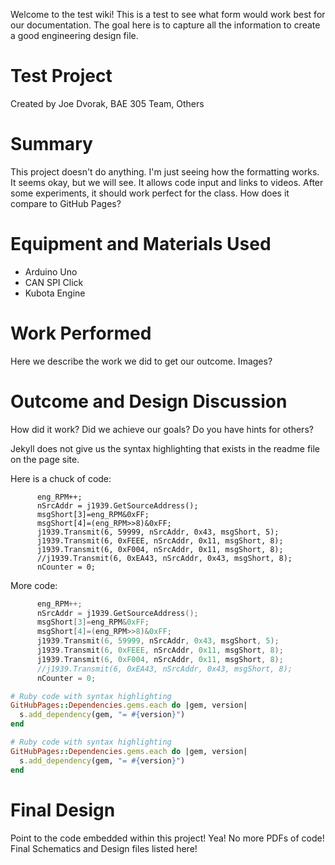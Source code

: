 
Welcome to the test wiki! This is a test to see what form would work best for our documentation. The goal here is to capture all the information to create a good engineering design file.


# Test Project
Created by Joe Dvorak, BAE 305 Team, Others

# Summary
This project doesn't do anything. I'm just seeing how the formatting works. It seems okay, but we will see. It allows code input and links to videos. After some experiments, it should work perfect for the class. How does it compare to GitHub Pages?

# Equipment and Materials Used
* Arduino Uno
* CAN SPI Click
* Kubota Engine

# Work Performed
Here we describe the work we did to get our outcome.
Images?

# Outcome and Design Discussion
How did it work? Did we achieve our goals? Do you have hints for others?

Jekyll does not give us the syntax highlighting that exists in the readme file on the page site.

Here is a chuck of code:

``` Arduino
      eng_RPM++;
      nSrcAddr = j1939.GetSourceAddress();
      msgShort[3]=eng_RPM&0xFF;
      msgShort[4]=(eng_RPM>>8)&0xFF;
      j1939.Transmit(6, 59999, nSrcAddr, 0x43, msgShort, 5);
      j1939.Transmit(6, 0xFEEE, nSrcAddr, 0x11, msgShort, 8);
      j1939.Transmit(6, 0xF004, nSrcAddr, 0x11, msgShort, 8);
      //j1939.Transmit(6, 0xEA43, nSrcAddr, 0x43, msgShort, 8);
      nCounter = 0;
```
More code:

```c
      eng_RPM++;
      nSrcAddr = j1939.GetSourceAddress();
      msgShort[3]=eng_RPM&0xFF;
      msgShort[4]=(eng_RPM>>8)&0xFF;
      j1939.Transmit(6, 59999, nSrcAddr, 0x43, msgShort, 5);
      j1939.Transmit(6, 0xFEEE, nSrcAddr, 0x11, msgShort, 8);
      j1939.Transmit(6, 0xF004, nSrcAddr, 0x11, msgShort, 8);
      //j1939.Transmit(6, 0xEA43, nSrcAddr, 0x43, msgShort, 8);
      nCounter = 0;
```

```Ruby
# Ruby code with syntax highlighting
GitHubPages::Dependencies.gems.each do |gem, version|
  s.add_dependency(gem, "= #{version}")
end
```

```ruby
# Ruby code with syntax highlighting
GitHubPages::Dependencies.gems.each do |gem, version|
  s.add_dependency(gem, "= #{version}")
end
```

# Final Design
Point to the code embedded within this project! Yea! No more PDFs of code! Final Schematics and Design files listed here!
